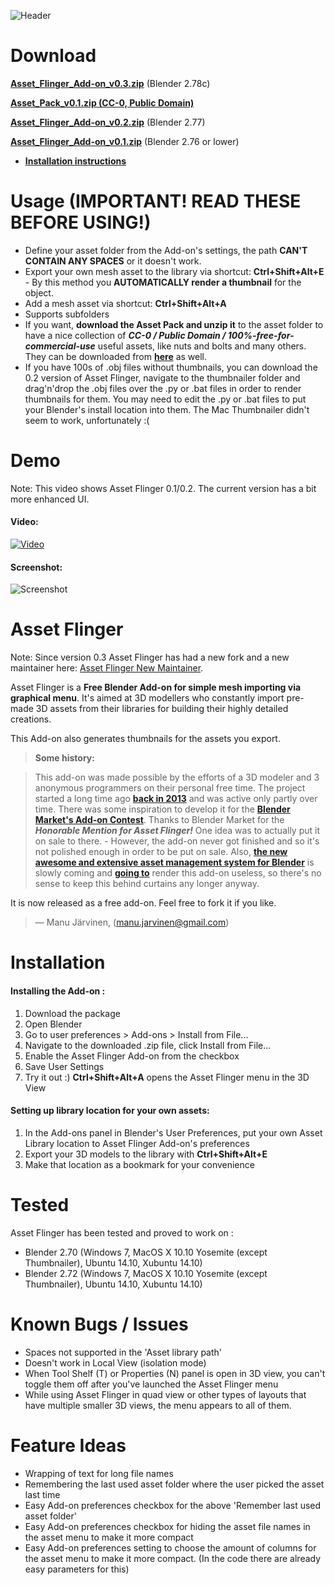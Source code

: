 ![Header](http://i.imgur.com/gp3BdlI.jpg)

# Download

**[Asset_Flinger_Add-on_v0.3.zip](https://github.com/black-h0bB1T/Asset-Flinger/blob/master/releases/Asset_Flinger_Add-on_v0.3.zip?raw=true)** (Blender 2.78c)

**[Asset_Pack_v0.1.zip (CC-0, Public Domain)](http://files.manujarvinen.com/asset_pack_v0.1.zip)**

**[Asset_Flinger_Add-on_v0.2.zip](http://files.manujarvinen.com/Asset_Flinger/Asset_Flinger_Add-on_v0.2.zip)** (Blender 2.77)

**[Asset_Flinger_Add-on_v0.1.zip](http://files.manujarvinen.com/Asset_Flinger/Asset_Flinger_Add-on_v0.1.zip)** (Blender 2.76 or lower)

- **[Installation instructions](https://github.com/BlenderAid/Asset-Flinger#installation)**

# Usage (IMPORTANT! READ THESE BEFORE USING!)

* Define your asset folder from the Add-on's settings, the path **CAN'T CONTAIN ANY SPACES** or it doesn't work.
* Export your own mesh asset to the library via shortcut: **Ctrl+Shift+Alt+E** - By this method you **AUTOMATICALLY render a thumbnail** for the object.
* Add a mesh asset via shortcut: **Ctrl+Shift+Alt+A**
* Supports subfolders
* If you want, **download the Asset Pack and unzip it** to the asset folder to have a nice collection of ***CC-0 / Public Domain / 100%-free-for-commercial-use*** useful assets, like nuts and bolts and many others. They can be downloaded from **[here](http://blenderaid.com/asset_library)** as well.
* If you have 100s of .obj files without thumbnails, you can download the 0.2 version of Asset Flinger, navigate to the thumbnailer folder and drag'n'drop the .obj files over the .py or .bat files in order to render thumbnails for them. You may need to edit the .py or .bat files to put your Blender's install location into them. The Mac Thumbnailer didn't seem to work, unfortunately :(

# Demo

Note: This video shows Asset Flinger 0.1/0.2. The current version has a bit more enhanced UI.

#### Video:
<a href="http://youtu.be/qYYoSTjIOTY" target="_blank">![Video](http://i.imgur.com/BwRkfsY.jpg)</a>
#### Screenshot:
![Screenshot](http://i.imgur.com/sjnjRNl.jpg)

# Asset Flinger

Note: Since version 0.3 Asset Flinger has had a new fork and a new maintainer here: [Asset Flinger New Maintainer](https://github.com/black-h0bB1T/Asset-Flinger).

Asset Flinger is a **Free Blender Add-on for simple mesh importing via graphical menu**.
It's aimed at 3D modellers who constantly import pre-made 3D assets from their libraries for building their highly detailed creations.

This Add-on also generates thumbnails for the assets you export.

> **Some history:**

> This add-on was made possible by the efforts of a 3D modeler and 3 anonymous programmers on their personal free time. The project started a long time ago **[back in 2013](http://blenderartists.org/forum/showthread.php?293731-OBJ-Asset-Library-Addon)** and was active only partly over time. There was some inspiration to develop it for the **[Blender Market's Add-on Contest](http://community.cgcookie.com/t/blender-add-on-contest-winners-announced/392)**. Thanks to Blender Market for the ***Honorable Mention for Asset Flinger!*** One idea was to actually put it on sale to there. - However, the add-on never got finished and so it's not polished enough in order to be put on sale. Also, **[the new awesome and extensive asset management system for Blender](https://mont29.wordpress.com/2015/01/14/assets-filebrowser-preliminary-work-experimental-build-i/)** is slowly coming and **[going to](http://wiki.blender.org/index.php/User:Brita/Proposals/UIPreviews)** render this add-on useless, so there's no sense to keep this behind curtains any longer anyway.

It is now released as a free add-on. Feel free to fork it if you like. 

> — Manu Järvinen, ([manu.jarvinen@gmail.com](mailto:manu.jarvinen@gmail.com))

# Installation
#### Installing the Add-on :
1. Download the package
2. Open Blender
3. Go to user preferences > Add-ons > Install from File...
4. Navigate to the downloaded .zip file, click Install from File...
5. Enable the Asset Flinger Add-on from the checkbox
6. Save User Settings
7. Try it out :) **Ctrl+Shift+Alt+A** opens the Asset Flinger menu in the 3D View

#### Setting up library location for your own assets:
1. In the Add-ons panel in Blender's User Preferences, put your own Asset Library location to Asset Flinger Add-on's preferences
2. Export your 3D models to the library with **Ctrl+Shift+Alt+E**
3. Make that location as a bookmark for your convenience

# Tested
Asset Flinger has been tested and proved to work on :
* Blender 2.70 (Windows 7, MacOS X 10.10 Yosemite (except Thumbnailer), Ubuntu 14.10, Xubuntu 14.10)
* Blender 2.72 (Windows 7, MacOS X 10.10 Yosemite (except Thumbnailer), Ubuntu 14.10, Xubuntu 14.10)

# Known Bugs / Issues
* Spaces not supported in the 'Asset library path'
* Doesn't work in Local View (isolation mode)
* When Tool Shelf (T) or Properties (N) panel is open in 3D view, you can't toggle them off after you've launched the Asset Flinger menu
* While using Asset Flinger in quad view or other types of layouts that have multiple smaller 3D views, the menu appears to all of them.

# Feature Ideas

* Wrapping of text for long file names
* Remembering the last used asset folder where the user picked the asset last time
* Easy Add-on preferences checkbox for the above 'Remember last used asset folder'
* Easy Add-on preferences checkbox for hiding the asset file names in the asset menu to make it more compact
* Easy Add-on preferences setting to choose the amount of columns for the asset menu to make it more compact. (In the code there are already easy parameters for this)



